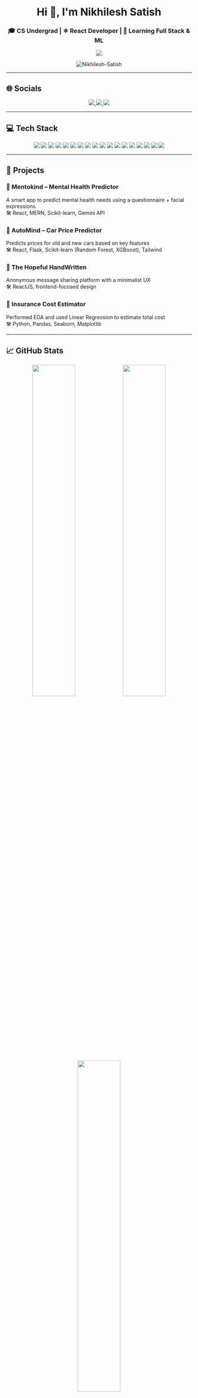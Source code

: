 <h1 align="center">Hi 👋, I'm Nikhilesh Satish</h1>
<h3 align="center">🎓 CS Undergrad | ⚛️ React Developer | 🚀 Learning Full Stack & ML</h3>

<p align="center">
  <img src="https://readme-typing-svg.herokuapp.com?font=Fira+Code&size=22&pause=1000&color=F7F7F7&center=true&vCenter=true&width=600&lines=React+Dev+%7C+CS+Student+at+JSS+STU;Loves+Debugging+and+Building+UIs;Exploring+ML+%26+Backend;Actively+Improving+Every+Day!" />
</p>

<p align="center">
  <img src="https://komarev.com/ghpvc/?username=Nikhilesh-Satish&label=Profile%20views&color=0e75b6&style=flat" alt="Nikhilesh-Satish" />
</p>

---

## 🌐 Socials

<p align="center">
  <a href="mailto:nikhilesh1904@gmail.com">
    <img src="https://img.shields.io/badge/Gmail-D14836?style=for-the-badge&logo=gmail&logoColor=white" />
  </a>
  <a href="https://www.linkedin.com/in/nikhilesh-satish-50b315273/">
    <img src="https://img.shields.io/badge/LinkedIn-0077B5?style=for-the-badge&logo=linkedin&logoColor=white" />
  </a>
  <a href="https://github.com/Nikhilesh-Satish">
    <img src="https://img.shields.io/badge/GitHub-171515?style=for-the-badge&logo=github&logoColor=white" />
  </a>
</p>

---

## 💻 Tech Stack

<p align="center">
  <img src="https://img.shields.io/badge/C-00599C?style=for-the-badge&logo=c&logoColor=white" />
  <img src="https://img.shields.io/badge/Java-ED8B00?style=for-the-badge&logo=java&logoColor=white" />
  <img src="https://img.shields.io/badge/Python-3776AB?style=for-the-badge&logo=python&logoColor=white" />
  <img src="https://img.shields.io/badge/JavaScript-F7DF1E?style=for-the-badge&logo=javascript&logoColor=black" />
  <img src="https://img.shields.io/badge/React-20232A?style=for-the-badge&logo=react&logoColor=61DAFB" />
  <img src="https://img.shields.io/badge/TailwindCSS-38B2AC?style=for-the-badge&logo=tailwind-css&logoColor=white" />
  <img src="https://img.shields.io/badge/Flask-000000?style=for-the-badge&logo=flask&logoColor=white" />
  <img src="https://img.shields.io/badge/Scikit--learn-F7931E?style=for-the-badge&logo=scikit-learn&logoColor=white" />
  <img src="https://img.shields.io/badge/MySQL-00758F?style=for-the-badge&logo=mysql&logoColor=white" />
  <img src="https://img.shields.io/badge/VSCode-007ACC?style=for-the-badge&logo=visual-studio-code&logoColor=white" />
  <img src="https://img.shields.io/badge/Git-F05032?style=for-the-badge&logo=git&logoColor=white" />
  <img src="https://img.shields.io/badge/GitHub-181717?style=for-the-badge&logo=github&logoColor=white" />
  <img src="https://img.shields.io/badge/Render-46E3B7?style=for-the-badge&logo=render&logoColor=white" />
  <img src="https://img.shields.io/badge/Numpy-013243?style=for-the-badge&logo=numpy&logoColor=white" />
  <img src="https://img.shields.io/badge/Pandas-150458?style=for-the-badge&logo=pandas&logoColor=white" />
  <img src="https://img.shields.io/badge/Seaborn-46B3B8?style=for-the-badge&logo=seaborn&logoColor=white" />
  <img src="https://img.shields.io/badge/Matplotlib-11557C?style=for-the-badge&logo=matplotlib&logoColor=white" />
  <img src="https://img.shields.io/badge/Gemini%20API-5F4B8B?style=for-the-badge&logo=google&logoColor=white" />

</p>

---

## 🚀 Projects

### 🔹 Mentokind – Mental Health Predictor  
A smart app to predict mental health needs using a questionnaire + facial expressions  
🛠 React, MERN, Scikit-learn, Gemini API

### 🔹 AutoMind – Car Price Predictor  
Predicts prices for old and new cars based on key features  
🛠 React, Flask, Scikit-learn (Random Forest, XGBoost), Tailwind

### 🔹 The Hopeful HandWritten  
Anonymous message sharing platform with a minimalist UX  
🛠 ReactJS, frontend-focused design

### 🔹 Insurance Cost Estimator  
Performed EDA and used Linear Regression to estimate total cost  
🛠 Python, Pandas, Seaborn, Matplotlib

---

## 📈 GitHub Stats

<p align="center">
  <img src="https://github-readme-stats.vercel.app/api?username=Nikhilesh-Satish&show_icons=true&theme=github_dark&hide_border=true" width="48%" />
  <img src="https://github-readme-streak-stats.herokuapp.com?user=Nikhilesh-Satish&theme=github-dark&hide_border=true" width="48%" />
</p>

<p align="center">
  <img src="https://github-readme-stats.vercel.app/api/top-langs/?username=Nikhilesh-Satish&layout=compact&theme=github_dark&hide_border=true" width="48%" />
</p>

---

## 📊 GitHub Activity Graph

<p align="center">
  <img src="https://github-activity-graph.vercel.app/graph?username=Nikhilesh-Satish&theme=github-compact&hide_border=true" />

</p>

---

## 🧩 LeetCode Stats

<p align="center">
  <img src="https://leetcard.jacoblin.cool/Nikhilesh_Satish?theme=dark&font=Fira+Code&ext=activity" />
</p>


## 🧠 Currently Learning

- 📚 Full Stack Development (Node.js + MongoDB + Express)
- 📈 Machine Learning fundamentals with Scikit-learn
- 🧪 API integrations & hosting (Render, Vercel)

---

## 🏆 Achievements

- 🥇 Finalist – Inohax 1.0 Hackathon (Top 30)
- Hackerrank software engineer role certification
- AWS badges for EC2 and S3


---

> *"I’m not just building apps, I’m building myself — one commit at a time."*

---


